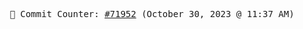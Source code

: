 <p align="center">
    <samp>
        📮 Commit Counter: <a href="https://github.com/Javascript-void0/Javascript-void0/commits/main">#71952</a> (October 30, 2023 @ 11:37 AM)
    </samp>
</p>